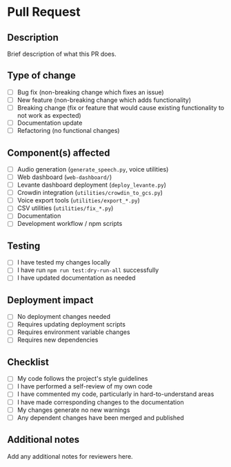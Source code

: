 # Pull Request

## Description
Brief description of what this PR does.

## Type of change
- [ ] Bug fix (non-breaking change which fixes an issue)
- [ ] New feature (non-breaking change which adds functionality)
- [ ] Breaking change (fix or feature that would cause existing functionality to not work as expected)
- [ ] Documentation update
- [ ] Refactoring (no functional changes)

## Component(s) affected
- [ ] Audio generation (`generate_speech.py`, voice utilities)
- [ ] Web dashboard (`web-dashboard/`)
- [ ] Levante dashboard deployment (`deploy_levante.py`)
- [ ] Crowdin integration (`utilities/crowdin_to_gcs.py`)
- [ ] Voice export tools (`utilities/export_*.py`)
- [ ] CSV utilities (`utilities/fix_*.py`)
- [ ] Documentation
- [ ] Development workflow / npm scripts

## Testing
- [ ] I have tested my changes locally
- [ ] I have run `npm run test:dry-run-all` successfully
- [ ] I have updated documentation as needed

## Deployment impact
- [ ] No deployment changes needed
- [ ] Requires updating deployment scripts
- [ ] Requires environment variable changes
- [ ] Requires new dependencies

## Checklist
- [ ] My code follows the project's style guidelines
- [ ] I have performed a self-review of my own code
- [ ] I have commented my code, particularly in hard-to-understand areas
- [ ] I have made corresponding changes to the documentation
- [ ] My changes generate no new warnings
- [ ] Any dependent changes have been merged and published

## Additional notes
Add any additional notes for reviewers here.